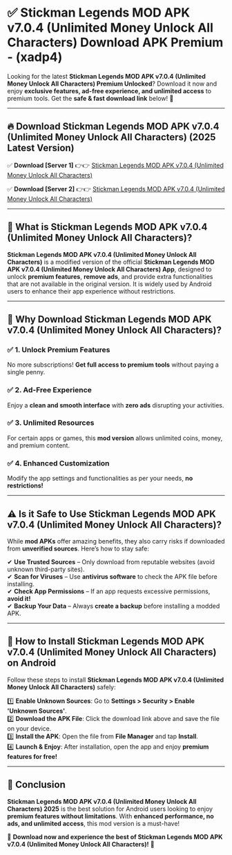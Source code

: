
# ✅ Stickman Legends MOD APK v7.0.4 (Unlimited Money Unlock All Characters) Download APK Premium -  (xadp4) 

Looking for the latest **Stickman Legends MOD APK v7.0.4 (Unlimited Money Unlock All Characters) Premium Unlocked**? Download it now and enjoy **exclusive features, ad-free experience, and unlimited access** to premium tools. Get the **safe & fast download link** below! 🚀

---

## 🔥 Download Stickman Legends MOD APK v7.0.4 (Unlimited Money Unlock All Characters) (2025 Latest Version)

✅ **Download [Server 1]** 👉👉 [Stickman Legends MOD APK v7.0.4 (Unlimited Money Unlock All Characters) ](https://apkcomod.com?title=Stickman_Legends_MOD_APK_v7.0.4_(Unlimited_Money_Unlock_All_Characters))  

✅ **Download [Server 2]** 👉👉 [Stickman Legends MOD APK v7.0.4 (Unlimited Money Unlock All Characters) ](https://apkcomod.com?title=Stickman_Legends_MOD_APK_v7.0.4_(Unlimited_Money_Unlock_All_Characters))  


---

## 📌 What is Stickman Legends MOD APK v7.0.4 (Unlimited Money Unlock All Characters)?

**Stickman Legends MOD APK v7.0.4 (Unlimited Money Unlock All Characters)** is a modified version of the official **Stickman Legends MOD APK v7.0.4 (Unlimited Money Unlock All Characters) App**, designed to unlock **premium features**, **remove ads**, and provide extra functionalities that are not available in the original version. It is widely used by Android users to enhance their app experience without restrictions.

---

## 🌟 Why Download Stickman Legends MOD APK v7.0.4 (Unlimited Money Unlock All Characters)?

### ✅ 1. Unlock Premium Features
No more subscriptions! **Get full access to premium tools** without paying a single penny.

### ✅ 2. Ad-Free Experience
Enjoy a **clean and smooth interface** with **zero ads** disrupting your activities.

### ✅ 3. Unlimited Resources
For certain apps or games, this **mod version** allows unlimited coins, money, and premium content.

### ✅ 4. Enhanced Customization
Modify the app settings and functionalities as per your needs, **no restrictions!**

---

## ⚠️ Is it Safe to Use Stickman Legends MOD APK v7.0.4 (Unlimited Money Unlock All Characters)?

While **mod APKs** offer amazing benefits, they also carry risks if downloaded from **unverified sources**. Here’s how to stay safe:

✔ **Use Trusted Sources** – Only download from reputable websites (avoid unknown third-party sites).  
✔ **Scan for Viruses** – Use **antivirus software** to check the APK file before installing.  
✔ **Check App Permissions** – If an app requests excessive permissions, **avoid it!**  
✔ **Backup Your Data** – Always **create a backup** before installing a modded APK.

---

## 📲 How to Install Stickman Legends MOD APK v7.0.4 (Unlimited Money Unlock All Characters) on Android

Follow these steps to install **Stickman Legends MOD APK v7.0.4 (Unlimited Money Unlock All Characters)** safely:

1️⃣ **Enable Unknown Sources**: Go to **Settings > Security > Enable 'Unknown Sources'**.  
2️⃣ **Download the APK File**: Click the download link above and save the file on your device.  
3️⃣ **Install the APK**: Open the file from **File Manager** and tap **Install**.  
4️⃣ **Launch & Enjoy**: After installation, open the app and enjoy **premium features for free!**

---

## 🚀 Conclusion

**Stickman Legends MOD APK v7.0.4 (Unlimited Money Unlock All Characters) 2025** is the best solution for Android users looking to enjoy **premium features without limitations**. With **enhanced performance, no ads, and unlimited access**, this mod version is a must-have!

🔻 **Download now and experience the best of Stickman Legends MOD APK v7.0.4 (Unlimited Money Unlock All Characters)!** 🔻

